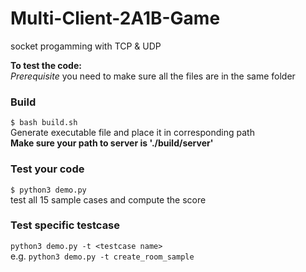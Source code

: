 # Multi-Client-2A1B-Game
socket progamming with TCP &amp; UDP 

**To test the code:**  
*Prerequisite* you need to make sure all the files are in the same folder  
### Build  
`$ bash build.sh`  
Generate executable file and place it in corresponding path  
**Make sure your path to server is './build/server'**  
 
### Test your code  
`$ python3 demo.py`  
test all 15 sample cases and compute the score  

### Test specific testcase  
`python3 demo.py -t <testcase name>`  
e.g. `python3 demo.py -t create_room_sample`


